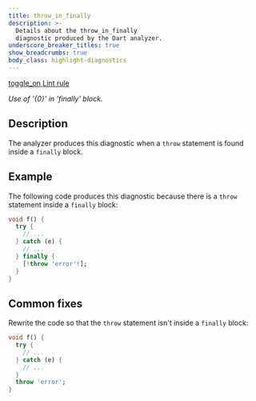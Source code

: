 ```yaml
---
title: throw_in_finally
description: >-
  Details about the throw_in_finally
  diagnostic produced by the Dart analyzer.
underscore_breaker_titles: true
show_breadcrumbs: true
body_class: highlight-diagnostics
---
```


<div class="tags">
  <a class="tag-label"
      href="/tools/linter-rules/throw_in_finally"
      title="Learn about the lint rule that enables this diagnostic."
      aria-label="Learn about the lint rule that enables this diagnostic."
      target="_blank">
    <span class="material-symbols" aria-hidden="true">toggle_on</span>
    <span>Lint rule</span>
  </a>
</div>

_Use of '{0}' in 'finally' block._

## Description

The analyzer produces this diagnostic when a `throw` statement is found
inside a `finally` block.

## Example

The following code produces this diagnostic because there is a `throw`
statement inside a `finally` block:

```dart
void f() {
  try {
    // ...
  } catch (e) {
    // ...
  } finally {
    [!throw 'error'!];
  }
}
```

## Common fixes

Rewrite the code so that the `throw` statement isn't inside a `finally`
block:

```dart
void f() {
  try {
    // ...
  } catch (e) {
    // ...
  }
  throw 'error';
}
```
